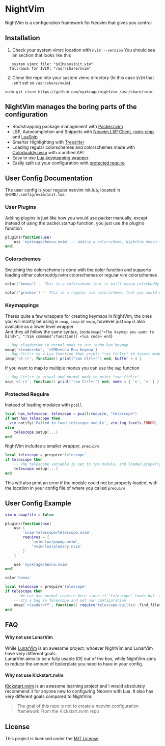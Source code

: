 # NightVim

NightVim is a configuration framework for Neovim that gives you control

## Installation

1. Check your system vimrc location with `nvim --version`
You should see an section that looks like this
```
   system vimrc file: "$VIM/sysinit.vim"
  fall-back for $VIM: "/usr/share/nvim"
```
2. Clone the repo into your system vimrc directory (In this case `$VIM` that isn't set so `/usr/share/nvim`)
``` 
sudo git clone https://github.com/nyxkrage/nightvim /usr/share/nvim
```

## NightVim manages the boring parts of the configuration

* Bootstrapping package management with [Packer.nvim](https://github.com/wbthomason/packer.nvim)
* LSP, Autocompletion and Snippets with [Neovim LSP Client](https://github.com/neovim/nvim-lspconfig), [nvim-cmp](https://github.com/hrsh7th/nvim-cmp) and [LuaSnip](https://github.com/L3MON4D3/LuaSnip)
* Smarter Highlighting with [Treesitter](https://github.com/nvim-treesitter/nvim-treesitter)
* Loading regular colorschemes and colorschemes made with [Colorbuddy.nvim](https://github.com/tjdevries/colorbuddy.nvim) with a unified API
* Easy to use [Lua keymapping wrapper](#keymappings)
* Easily split up your configuration with [protected require](#protected-require)
## User Config Documentation
The user config is your regular neovim init.lua, located in `$HOME/.config/nvim/init.lua`

### User Plugins
Adding plugins is just like how you would use packer manually, except instead of 
using the packer.startup function, you just use the plugins function
```lua
plugins(function(use)
    use 'nyxkrage/henna.nvim' -- Adding a colorscheme, NightVim doesn't ship with anything out of the box
end)
```

### Colorschemes
Switching the colorscheme is done with the color function and supports loading either 
colorbuddy.nvim colorschemes or regular vim colorschemes
```lua
color('henna') -- This is a colorscheme that is built using colorbuddy.nvim

color('gruvbox') -- This is a regular vim colorscheme, that you would usually load with :colorscheme gruvbox
```

### Keymappings
Theres quite a few wrappers for creating keymaps in NightVim, the ones you will mostly be using is `nmap`, `imap` or `vmap`, however just `map` is also available as a lower level wrapper\
And they all follow the same syntax, `(mode)map{"<The keymap you want to bind>", ":Vim command"/function() <lua code> end}`
```lua
-- Map <leader>km in normal mode to run :echo Ran keymap
nmap{'<leader>km', '<CMD>echo Ran keymap'}
-- Map Ctrl+r to a Lua function that prints "ran Ctrl+r" in insert mode in buffer with bufnr 4
imap{'<C-r>', function() print("ran Ctrl+r") end, buffer = 4 }
```
If you want to map to multiple modes you can use the `map` function
```lua
-- Map Ctrl+r in visual and normal mode to print "ran Ctrl+r"
map{'<C-r>', function() print("ran Ctrl+r") end, mode = { 'n', 'v' } }
```

### Protected Require

Instead of loading modules with `pcall`
```lua
local has_telescope, telescope = pcall(require, "telescope")
if not has_telescope then
  vim.notify('Failed to load telescope module', vim.log.levels.ERROR)
else
    telescope.setup(...)
end
```
NightVim includes a smaller wrapper, `prequire`
```lua
local telescope = prequire'telescope'
if telescope then
    -- The telescope variable is set to the module, and loaded properly. 
    telescope.setup(...)
end
```
This will also print an error if the module could not be properly loaded, with the location in your config file of where you called `prequire`



## User Config Example

```lua
vim.o.swapfile = false

plugins(function(use)
    use {
        'nvim-telescope/telescope.nvim',
        requires = {
            'nvim-lua/popup.nvim',
            'nvim-lua/plenary.nvim'
        }
    }

    use 'nyxkrage/henna.nvim'
end)

color'henna'

local telescope = prequire'telescope'
if telescope then
    -- We can use normal require here since if 'telescope' loads but 'telescope.builtin' doesn't.
    -- Its a bug in Telescope and not our configuration
    nmap{'<leader>ff', function() require'telescope.builtin'.find_files() end}
end
```
## FAQ

#### Why not use LunarVim

While [LunarVim](https://github.com/LunarVim/LunarVim) is an awesome project, whoever NightVim and LunarVim have 
very different goals.\
LunarVim aims to be a fully usable IDE out of the box, while NightVim aims to reduce the amount of boilerplate 
you need to have in your config.

#### Why not use Kickstart.nvim

[Kickstart.nvim]() is an awesome learning project and I would absolutely recommend it for anyone new to configuring Neovim with Lua.
It also has very different goals compared to NightVim. 
> The goal of this repo is not to create a neovim configuration framework
From the Kickstart.nvim repo
## License

This project is licensed under the [MIT License](https://choosealicense.com/licenses/mit/)
